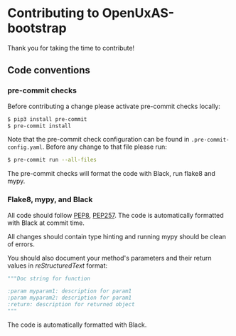 Contributing to OpenUxAS-bootstrap
==================================

Thank you for taking the time to contribute!

Code conventions
----------------

### pre-commit checks

Before contributing a change please activate pre-commit checks locally:

```bash
$ pip3 install pre-commit
$ pre-commit install
```

Note that the pre-commit check configuration can be found in ``.pre-commit-config.yaml``. 
Before any change to that file please run:

```bash
$ pre-commit run --all-files
```

The pre-commit checks will format the code with Black, run flake8 and mypy.

### Flake8, mypy, and Black

All code should follow [PEP8](https://www.python.org/dev/peps/pep-0008/),
[PEP257](https://www.python.org/dev/peps/pep-0257/). The code is automatically
formatted with Black at commit time.

All changes should contain type hinting and running mypy should be clean of
errors.

You should also document your method's parameters and their return values
in *reStructuredText* format:

```python
"""Doc string for function

:param myparam1: description for param1
:param myparam2: description for param1
:return: description for returned object
"""
```
The code is automatically formatted with Black.
